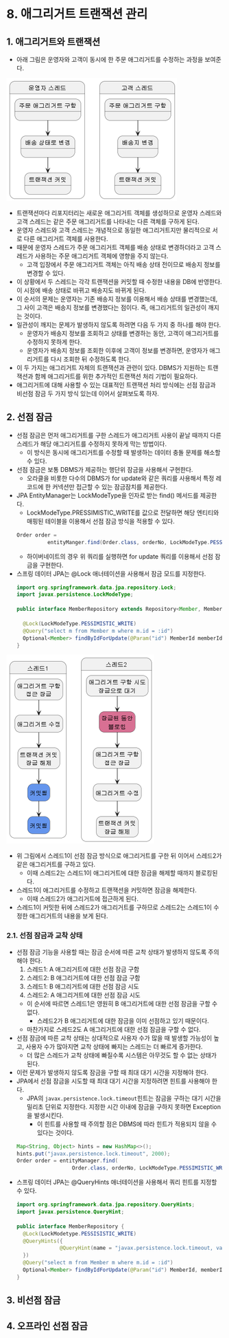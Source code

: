 # 8. 애그리거트 트랜잭션 관리

## 1. 애그리거트와 트랜잭션

- 아래 그림은 운영자와 고객이 동시에 한 주문 애그리거트를 수정하는 과정을 보여준다.

![32.png](./img/32.png)

- 트랜잭션마다 리포지터리는 새로운 애그리거트 객체를 생성하므로 운영자 스레드와 고객 스레드는 같은 주문 애그리거트를 나타내는 다른 객체를 구하게 된다.
- 운영자 스레드와 고객 스레드는 개념적으로 동일한 애그리거트지만 물리적으로 서로 다른 애그리거트 객체를 사용한다.
- 때문에 운영자 스레드가 주문 애그리거트 객체를 배송 상태로 변경하더라고 고객 스레드가 사용하는 주문 애그리거트 객체에 영향을 주지 않는다.
  - 고객 입장에서 주문 애그리거트 객체는 아직 배송 상태 전이므로 배송지 정보를 변경할 수 있다.
- 이 상황에서 두 스레드는 각각 트랜잭션을 커밋할 때 수정한 내용을 DB에 반영한다. 이 시점에 배송 상태로 바뀌고 배송지도 바뀌게 된다.
- 이 순서의 문제는 운영자는 기존 배송지 정보를 이용해서 배송 상태를 변경했는데, 그 사이 고객은 배송지 정보를 변경했다는 점이다. 즉, 애그리거트의 일관성이 깨지는 것이다.
- 일관성이 깨지는 문제가 발생하지 않도록 하려면 다음 두 가지 중 하나를 해야 한다.
  - 운영자가 배송지 정보를 조회하고 상태를 변경하는 동안, 고객이 애그리거트를 수정하지 못하게 한다.
  - 운영자가 배송지 정보를 조회한 이후에 고객이 정보를 변경하면, 운영자가 애그리거트를 다시 조회한 뒤 수정하도록 한다.
- 이 두 가지는 애그리거트 자체의 트랜잭션과 관련이 있다. DBMS가 지원하는 트랜잭션과 함께 애그리거트를 위한 추가적인 트랜잭션 처리 기법이 필요하다.
- 애그리거트에 대해 사용할 수 있는 대표적인 트랜잭션 처리 방식에는 선점 잠금과 비선점 잠금 두 가지 방식 있는데 이어서 살펴보도록 하자.

## 2. 선점 잠금

- 선점 잠금은 먼저 애그리거트를 구한 스레드가 애그리거트 사용이 끝날 때까지 다른 스레드가 해당 애그리거트를 수정하지 못하게 막는 방법이다.
  - 이 방식은 동시에 애그리거트를 수정할 때 발생하는 데이터 충돌 문제를 해소할 수 있다.
- 선점 잠금은 보통 DBMS가 제공하는 행단위 잠금을 사용해서 구현한다.
  - 오라클을 비롯한 다수의 DBMS가 for update와 같은 쿼리를 사용해서 특정 레코드에 한 커넥션만 접근할 수 있는 잠금잠치를 제공한다.
- JPA EntityManager는 LockModeType을 인자로 받는 find() 메서드를 제공한다.
  - LockModeType.PRESSIMISTIC_WRITE를 값으로 전달하면 해당 엔티티와 매핑된 테이블을 이용해서 선점 잠금 방식을 적용할 수 있다.
  ```java
  Order order =
  			entityManger.find(Order.class, orderNo, LockModeType.PESSIMISTIC_WRITE);
  ```
  - 하이버네이트의 경우 위 쿼리를 실행하면 for update 쿼리를 이용해서 선점 잠금을 구현한다.
- 스프링 데이터 JPA는 @Lock 애너테이션을 사용해서 잠금 모드를 지정한다.
  ```java
  import org.springframework.data.jpa.repository.Lock;
  import javax.persistence.LockModeType;

  public interface MemberRepository extends Repository<Member, MemberId> {

  	@Lock(LockModeType.PESSIMISTIC_WRITE)
  	@Query("select m from Member m where m.id = :id")
  	Optional<Member> findByIdForUpdate(@Param("id") MemberId memberId);
  }
  ```

![33.png](./img/33.png)

- 위 그림에서 스레드1이 선점 잠금 방식으로 애그리거트를 구한 뒤 이어서 스레드2가 같은 애그리거트를 구하고 있다.
  - 이때 스레드2는 스레드1이 애그리거트에 대한 잠금을 해제할 때까지 블로킹된다.
- 스레드1이 애그리거트를 수정하고 트랜잭션을 커밋하면 잠금을 해제한다.
  - 이때 스레드2가 애그리거트에 접근하게 된다.
- 스레드1이 커밋한 뒤에 스레드2가 애그리거트를 구하므로 스레드2는 스레드1이 수정한 애그리거트의 내용을 보게 된다.

### 2.1. 선점 잠금과 교착 상태

- 선점 잠금 기능을 사용할 때는 잠금 순서에 따른 교착 상태가 발생하지 않도록 주의해야 한다.
  1. 스레드1: A 애그리거트에 대한 선점 잠금 구함
  2. 스레드2: B 애그리거트에 대한 선점 잠금 구함
  3. 스레드1: B 애그리거트에 대한 선점 잠금 시도
  4. 스레드2: A 애그리거트에 대한 선점 잠금 시도
  - 이 순서에 따르면 스레드1은 영원히 B 애그리거트에 대한 선점 잠금을 구할 수 없다.
    - 스레드2가 B 애그리거트에 대한 잠금을 이미 선점하고 있기 때문이다.
  - 마찬가지로 스레드2도 A 애그리거트에 대한 선점 잠금을 구할 수 없다.
- 선점 잠금에 따른 교착 상태는 상대적으로 사용자 수가 많을 때 발생할 가능성이 높고, 사용자 수가 많아지면 교착 상태에 빠지는 스레드는 더 빠르게 증가한다.
  - 더 많은 스레드가 교착 상태에 빠질수록 시스템은 아무것도 할 수 없는 상태가 된다.
- 이런 문제가 발생하지 않도록 잠금을 구할 때 최대 대기 시간을 지정해야 한다.
- JPA에서 선점 잠금을 시도할 때 최대 대기 시간을 지정하려면 힌트를 사용해야 한다.
  - JPA의 `javax.persistence.lock.timeout`힌트는 잠금을 구하는 대기 시간을 밀리초 단위로 지정한다. 지정한 시간 이내에 잠금을 구하지 못하면 Exception을 발생시킨다.
    - 이 힌트를 사용할 때 주의할 점은 DBMS에 따라 힌트가 적용되지 않을 수 있다는 것이다.
  ```java
  Map<String, Object> hints = new HashMap<>();
  hints.put("javax.persistence.lock.timeout", 2000);
  Order order = entityManager.find(
  					Order.class, orderNo, LockModeType.PESSIMISTIC_WRITE, hints);
  ```
- 스프링 데이터 JPA는 @QueryHints 애너테이션을 사용해서 쿼리 힌트를 지정할 수 있다.
  ```java
  import org.springframework.data.jpa.repository.QueryHints;
  import javax.persistence.QueryHint;

  public interface MemberRepository {
  	@Lock(LockModetype.PESSISISTIC_WRITE)
  	@QueryHints({
  				@QueryHint(name = "javax.persistence.lock.timeout, value = "2000")
  	})
  	@Query("select m from Member m where m.id = :id")
  	Optional<Member> findByIdForUpdate(@Param("id") MemberId, memberId);
  }
  ```

## 3. 비선점 잠금

## 4. 오프라인 선점 잠금

